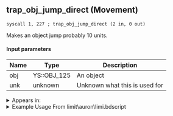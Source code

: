 ## trap_obj_jump_direct (Movement)

`syscall 1, 227 ; trap_obj_jump_direct (2 in, 0 out)`

Makes an object jump probably 10 units.

#### Input parameters
| Name | Type | Description
|------|------|------------
| obj   | YS::OBJ_125   | An object
| unk   | unknown   | Unknown what this is used for




<details>
	<summary>Appears in:</summary>
| filename | Entity (obj)
|----------|-------------
| limit\auron\limi.bdscript       |           
| limit\riku\limi.bdscript       |           
| obj\B_AL020\b_al.bdscript       | ((B) Jafar (Djinn))          
| obj\B_BB110\b_bb.bdscript       | ((B) Dark Thorn)          
| obj\B_EX110\b_ex.bdscript       | ((B) Axel (Twilight Town, 2nd fight))          
| obj\B_EX110_LV99\b_ex.bdscript       | ((B99) Axel (Limit Cut))          
| obj\B_EX110_SKIRMISH\b_ex.bdscript       | ((B) Axel (boss, freezes when RC is used) (SKIRMISH) (EX))          
| obj\B_EX170\b_ex.bdscript       | ((B) Xemnas)          
| obj\B_EX170_LAST\b_ex.bdscript       | ((B) Xemnas (Final))          
| obj\B_EX170_LAST_LV99\b_ex.bdscript       | ((B99) Xemnas (Final) (Limit Cut The World of Nothing)?)          
| obj\B_EX170_LV99\b_ex.bdscript       | ((B99) Xemnas (Limit Cut Memory’s Contortion))          
| obj\F_BB120\f_bb.bdscript       | ((F) Minigame’s box (BB))          
| obj\F_NM130\f_nm.bdscript       | ((F) ??? (NM))          
| obj\F_PO080\f_po.bdscript       | ((F) Honey pot (PO))          
| obj\F_TR020\f_tr.bdscript       | ((F) Energy core’s cube (TR))          
| obj\F_TR030\f_tr.bdscript       | ((F) ??? (TR))          
| obj\F_TR160\f_tr.bdscript       | ((F) WARNING message (TR))          
| obj\F_TR170\f_tr.bdscript       | ((F) ??? (TR))          
| obj\F_TT010\f_tt.bdscript       | ((F) Skateboard (TT))          
| obj\F_TT010_AL\f_tt.bdscript       | ((F) Skateboard (AL))          
| obj\F_TT010_CA\f_tt.bdscript       | ((F) Skateboard (CA))          
| obj\F_TT010_HE\f_tt.bdscript       | ((F) Skateboard (HE))          
| obj\F_TT010_NM\f_tt.bdscript       | ((F) Skateboard (NM))          
| obj\F_TT010_SORA\f_tt.bdscript       | ((F) Skateboard (SORA) (TT))          
| obj\F_TT010_TR\f_tt.bdscript       | ((F) Skateboard (TR))          
| obj\F_TT010_WI\f_tt.bdscript       | ((F) Skateboard (WI))          
| obj\F_WI390\f_wi.bdscript       | ((F) Steamboat’s hook (WI))          
| obj\F_WI390_RTN\f_wi.bdscript       | ((F) Steamboat’s hook (RTN) (WI))          
| obj\M_AL020_FIRE2\m_al.bdscript       | ((M) Fiery Globe (2))          
| obj\M_AL020_ICEE2\m_al.bdscript       | ((M) Icy Cube (2))          
| obj\M_EX550\m_ex.bdscript       | ((M) Minute Bomb)          
| obj\M_EX550_WI\m_ex.bdscript       | ((M) Minute Bomb (WI))          
| obj\M_EX940\m_ex.bdscript       | ((M) Berserker)          
| obj\N_CM000_BTL\n_cm.bdscript       | ((N) Marluxia (BTL) (CM))          
| obj\N_EX650_TT_B_SKATE_RTN\n_ex.bdscript       | ((N) Villager (boy) (TT_B_SKATE) (RTN) (EX))          
| obj\N_EX670_TT_A_SKATE_RTN\n_ex.bdscript       | ((N) Villager (girl) (TT_A_SKATE) (RTN) (EX))          
| obj\N_EX680_TT_B_SKATE_RTN\n_ex.bdscript       | ((N) Villager (man) (TT_B_SKATE) (RTN) (EX))          
| obj\N_EX690_TT_A_SKATE_RTN\n_ex.bdscript       | ((N) Villager (woman) (TT_A_SKATE) (RTN) (EX))          
| obj\N_EX740_TT_SKATE_RTN\n_ex.bdscript       | ((N) Dove (TT) (SKATE) (RTN) (EX))          
| obj\P_EX330\p_ex.bdscript       | ((P) Peter Pan)          
| obj\P_TR000\p_tr.bdscript       | ((P) Tron)          

</details>

<details>
	<summary>Example Usage From limit\auron\limi.bdscript</summary>
```plaintext
L1200:
 popToSp 0
 pushFromPWp W108
 fetchValue 0
 pushFromFSp 0
 pushImm 252
 pushImmf 0
 syscall 2, 47 ; trap_limit_motion_start (4 in, 1 out)
 drop 
 pushFromPSp 16
 pushImmf 1
 gosub 12, L1323
 pushFromFSp 0
 pushFromPSp 16
 syscall 1, 227 ; trap_obj_jump_direct (2 in, 0 out)
 pushFromFSp 0
 pushImm -1
 syscall 1, 179 ; trap_obj_set_fall_motion (2 in, 0 out)
 pushFromFSp 0
 pushImm -1
 syscall 1, 180 ; trap_obj_set_land_motion (2 in, 0 out)
```
</details>

